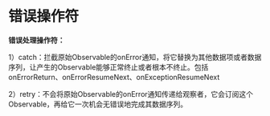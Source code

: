 # 错误操作符
**错误处理操作符：**

1）catch：拦截原始Observable的onError通知，将它替换为其他数据项或者数据序列，让产生的Observable能够正常终止或者根本不终止。包括onErrorReturn、onErrorResumeNext、onExceptionResumeNext

2）retry：不会将原始Observable的onError通知传递给观察者，它会订阅这个Observable，再给它一次机会无错误地完成其数据序列。